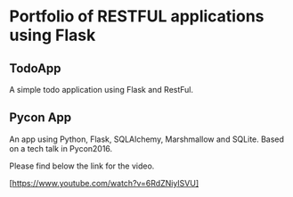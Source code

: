 # Portfolio of RESTFUL applications using Flask

## TodoApp

A simple todo application using Flask and RestFul.

## Pycon App

An app using Python, Flask, SQLAlchemy, Marshmallow and SQLite. Based on a tech talk in Pycon2016.

Please find below the link for the video.

[https://www.youtube.com/watch?v=6RdZNiyISVU]
